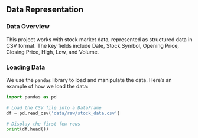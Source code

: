## Data Representation

### Data Overview
This project works with stock market data, represented as structured data in CSV format. The key fields include Date, Stock Symbol, Opening Price, Closing Price, High, Low, and Volume.

### Loading Data
We use the `pandas` library to load and manipulate the data. Here’s an example of how we load the data:

```python
import pandas as pd

# Load the CSV file into a DataFrame
df = pd.read_csv('data/raw/stock_data.csv')

# Display the first few rows
print(df.head())
